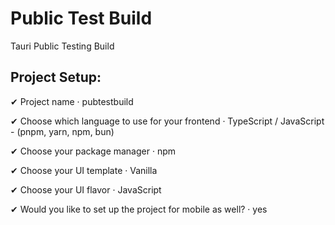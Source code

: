 # Public Test Build
 Tauri Public Testing Build

## Project Setup:

✔ Project name · pubtestbuild

✔ Choose which language to use for your frontend · TypeScript / JavaScript - (pnpm, yarn, npm, bun)

✔ Choose your package manager · npm

✔ Choose your UI template · Vanilla

✔ Choose your UI flavor · JavaScript

✔ Would you like to set up the project for mobile as well? · yes


